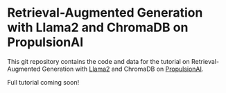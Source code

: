 # Retrieval-Augmented Generation with Llama2 and ChromaDB on PropulsionAI

This git repository contains the code and data for the tutorial on Retrieval-Augmented Generation with [Llama2](https://propulsionhq.com/models/llama_2/) and ChromaDB on [PropulsionAI](https://propulsionhq.com).

Full tutorial coming soon!
